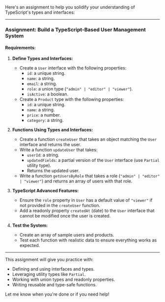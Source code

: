 Here's an assignment to help you solidify your understanding of TypeScript's types and interfaces:  

---

### Assignment: **Build a TypeScript-Based User Management System**

#### Requirements:
1. **Define Types and Interfaces:**
   - Create a `User` interface with the following properties:
     - `id`: a unique string.
     - `name`: a string.
     - `email`: a string.
     - `role`: a union type (`"admin" | "editor" | "viewer"`).
     - `isActive`: a boolean.
   - Create a `Product` type with the following properties:
     - `id`: a unique string.
     - `name`: a string.
     - `price`: a number.
     - `category`: a string.

2. **Functions Using Types and Interfaces:**
   - Create a function `createUser` that takes an object matching the `User` interface and returns the user.
   - Write a function `updateUser` that takes:
     - `userId`: a string.
     - `updatedFields`: a partial version of the `User` interface (use `Partial` utility type).
     - Returns the updated user.
   - Write a function `getUsersByRole` that takes a role (`"admin" | "editor" | "viewer"`) and returns an array of users with that role.

3. **TypeScript Advanced Features:**
   - Ensure the `role` property in `User` has a default value of `"viewer"` if not provided in the `createUser` function.
   - Add a readonly property `createdAt` (date) to the `User` interface that cannot be modified once the user is created.

4. **Test the System:**
   - Create an array of sample users and products.
   - Test each function with realistic data to ensure everything works as expected.

---

This assignment will give you practice with:
- Defining and using interfaces and types.
- Leveraging utility types like `Partial`.
- Working with union types and readonly properties.
- Writing reusable and type-safe functions.

Let me know when you're done or if you need help!